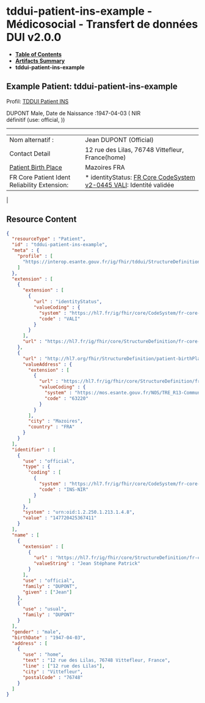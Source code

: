# tddui-patient-ins-example - Médicosocial - Transfert de données DUI v2.0.0

* [**Table of Contents**](toc.md)
* [**Artifacts Summary**](artifacts.md)
* **tddui-patient-ins-example**

## Example Patient: tddui-patient-ins-example

Profil: [TDDUI Patient INS](StructureDefinition-tddui-patient-ins.md)

DUPONT Male, Date de Naissance :1947-04-03 ( NIR définitif (use: official, ))

-------

| | |
| :--- | :--- |
| Nom alternatif : | Jean DUPONT (Official) |
| Contact Detail | 12 rue des Lilas, 76748 Vittefleur, France(home) |
| [Patient Birth Place](http://hl7.org/fhir/extensions/5.2.0/StructureDefinition-patient-birthPlace.html) | Mazoires FRA |
| FR Core Patient Ident Reliability Extension: | * identityStatus: [FR Core CodeSystem v2-0445 VALI](https://hl7.fr/ig/fhir/core/2.1.0/CodeSystem-fr-core-cs-v2-0445.html#fr-core-cs-v2-0445-VALI): Identité validée
 |



## Resource Content

```json
{
  "resourceType" : "Patient",
  "id" : "tddui-patient-ins-example",
  "meta" : {
    "profile" : [
      "https://interop.esante.gouv.fr/ig/fhir/tddui/StructureDefinition/tddui-patient-ins"
    ]
  },
  "extension" : [
    {
      "extension" : [
        {
          "url" : "identityStatus",
          "valueCoding" : {
            "system" : "https://hl7.fr/ig/fhir/core/CodeSystem/fr-core-cs-v2-0445",
            "code" : "VALI"
          }
        }
      ],
      "url" : "https://hl7.fr/ig/fhir/core/StructureDefinition/fr-core-identity-reliability"
    },
    {
      "url" : "http://hl7.org/fhir/StructureDefinition/patient-birthPlace",
      "valueAddress" : {
        "extension" : [
          {
            "url" : "https://hl7.fr/ig/fhir/core/StructureDefinition/fr-core-address-insee-code",
            "valueCoding" : {
              "system" : "https://mos.esante.gouv.fr/NOS/TRE_R13-CommuneOM/FHIR/TRE-R13-CommuneOM",
              "code" : "63220"
            }
          }
        ],
        "city" : "Mazoires",
        "country" : "FRA"
      }
    }
  ],
  "identifier" : [
    {
      "use" : "official",
      "type" : {
        "coding" : [
          {
            "system" : "https://hl7.fr/ig/fhir/core/CodeSystem/fr-core-cs-v2-0203",
            "code" : "INS-NIR"
          }
        ]
      },
      "system" : "urn:oid:1.2.250.1.213.1.4.8",
      "value" : "147720425367411"
    }
  ],
  "name" : [
    {
      "extension" : [
        {
          "url" : "https://hl7.fr/ig/fhir/core/StructureDefinition/fr-core-patient-birth-list-given-name",
          "valueString" : "Jean Stéphane Patrick"
        }
      ],
      "use" : "official",
      "family" : "DUPONT",
      "given" : ["Jean"]
    },
    {
      "use" : "usual",
      "family" : "DUPONT"
    }
  ],
  "gender" : "male",
  "birthDate" : "1947-04-03",
  "address" : [
    {
      "use" : "home",
      "text" : "12 rue des Lilas, 76748 Vittefleur, France",
      "line" : ["12 rue des Lilas"],
      "city" : "Vittefleur",
      "postalCode" : "76748"
    }
  ]
}

```
